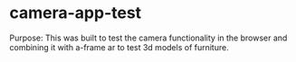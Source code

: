 # camera-app-test

Purpose:
This was built to test the camera functionality in the browser and combining it with a-frame ar to test 3d models of furniture. 
